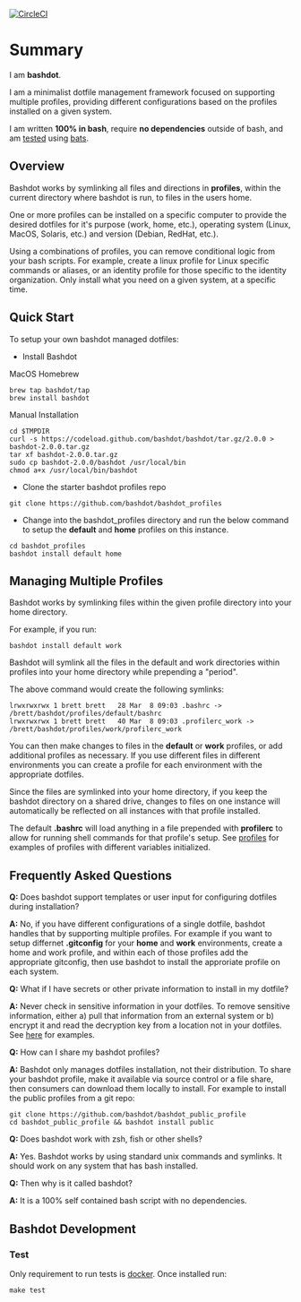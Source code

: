 [![CircleCI](https://circleci.com/gh/bashdot/bashdot/tree/master.svg?style=svg)](https://circleci.com/gh/bashdot/bashdot/tree/master)

# Summary

I am **bashdot**.

I am a minimalist dotfile management framework focused on supporting multiple
profiles, providing different configurations based on the profiles installed
on a given system.

I am written **100% in bash**, require **no dependencies** outside of bash, and am [tested](https://circleci.com/gh/bashdot/bashdot/tree/master) using [bats](https://github.com/sstephenson/bats).

## Overview

Bashdot works by symlinking all files and directions in **profiles**, within
the current directory where bashdot is run, to files in the users home.

One or more profiles can be installed on a specific computer to provide
the desired dotfiles for it's purpose (work, home, etc.), operating
system (Linux, MacOS, Solaris, etc.) and version (Debian, RedHat, etc.).

Using a combinations of profiles, you can remove conditional logic from your bash
scripts. For example, create a linux profile for Linux specific commands or
aliases, or an identity profile for those specific to the identity organization. Only
install what you need on a given system, at a specific time.

## Quick Start

To setup your own bashdot managed dotfiles:

* Install Bashdot

MacOS Homebrew

```
brew tap bashdot/tap
brew install bashdot
```

Manual Installation

```
cd $TMPDIR
curl -s https://codeload.github.com/bashdot/bashdot/tar.gz/2.0.0 > bashdot-2.0.0.tar.gz
tar xf bashdot-2.0.0.tar.gz
sudo cp bashdot-2.0.0/bashdot /usr/local/bin
chmod a+x /usr/local/bin/bashdot
```

* Clone the starter bashdot profiles repo

```
git clone https://github.com/bashdot/bashdot_profiles
```

* Change into the bashdot_profiles directory and run the below command to setup the
**default** and **home** profiles on this instance.

```
cd bashdot_profiles
bashdot install default home
```

## Managing Multiple Profiles

Bashdot works by symlinking files within the given profile directory into your home directory.

For example, if you run:

```
bashdot install default work
```

Bashdot will symlink all the files in the default and work directories within profiles
into your home directory while prepending a "period".

The above command would create the following symlinks:

```
lrwxrwxrwx 1 brett brett   28 Mar  8 09:03 .bashrc -> /brett/bashdot/profiles/default/bashrc
lrwxrwxrwx 1 brett brett   40 Mar  8 09:03 .profilerc_work -> /brett/bashdot/profiles/work/profilerc_work
```

You can then make changes to files in the **default** or **work** profiles, or
add additional profiles as necessary.  If you use different files in different
environments you can create a profile for each environment with the appropriate dotfiles.

Since the files are symlinked into your home directory, if you keep the bashdot directory
on a shared drive, changes to files on one instance will automatically be reflected on all
instances with that profile installed.

The default **.bashrc** will load anything in a file prepended with **profilerc** to
allow for running shell commands for that profile's setup. See
[profiles](https://github.com/bashdot/bashdot/tree/master/profiles)
for examples of profiles with different variables initialized.

## Frequently Asked Questions

**Q:** Does bashdot support templates or user input for configuring dotfiles during installation?

**A:** No, if you have different configurations of a single dotfile, bashdot handles that
by supporting multiple profiles. For example if you want to setup differnet **.gitconfig**
for your **home** and **work** environments, create a home and work profile, and within each of
those profiles add the appropriate gitconfig, then use bashdot to install the approriate profile
on each system.

**Q:** What if I have secrets or other private information to install in my dotfile?

**A:** Never check in sensitive information in your dotfiles. To remove sensitive information,
either a) pull that information from an external system or b) encrypt it and read the decryption
key from a location not in your dotfiles. See [here](https://gist.github.com/bashdot/f3af28350f07176674a5474b2d891102) for examples.

**Q:** How can I share my bashdot profiles?

**A:** Bashdot only manages dotfiles installation, not their distribution. To share your
bashdot profile, make it available via source control or a file share, then consumers can
download them locally to install. For example to install the public profiles from a git repo:

```
git clone https://github.com/bashdot/bashdot_public_profile
cd bashdot_public_profile && bashdot install public
```

**Q:** Does bashdot work with zsh, fish or other shells?

**A:** Yes. Bashdot works by using standard unix commands and symlinks. It should work
on any system that has bash installed.

**Q:** Then why is it called bashdot?

**A:** It is a 100% self contained bash script with no dependencies.

## Bashdot Development

### Test

Only requirement to run tests is [docker](https://docs.docker.com/install/). Once installed run:

```
make test
```
